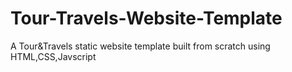 # Tour-Travels-Website-Template
A Tour&amp;Travels static website template built from scratch using HTML,CSS,Javscript
